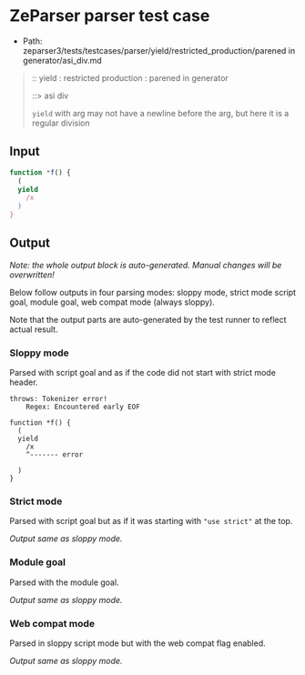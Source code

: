 # ZeParser parser test case

- Path: zeparser3/tests/testcases/parser/yield/restricted_production/parened in generator/asi_div.md

> :: yield : restricted production : parened in generator
>
> ::> asi div
>
> `yield` with arg may not have a newline before the arg, but here it is a regular division


## Input

`````js
function *f() {
  (
  yield
    /x
  )
}
`````

## Output

_Note: the whole output block is auto-generated. Manual changes will be overwritten!_

Below follow outputs in four parsing modes: sloppy mode, strict mode script goal, module goal, web compat mode (always sloppy).

Note that the output parts are auto-generated by the test runner to reflect actual result.

### Sloppy mode

Parsed with script goal and as if the code did not start with strict mode header.

`````
throws: Tokenizer error!
    Regex: Encountered early EOF

function *f() {
  (
  yield
    /x
    ^------- error

  )
}
`````

### Strict mode

Parsed with script goal but as if it was starting with `"use strict"` at the top.

_Output same as sloppy mode._

### Module goal

Parsed with the module goal.

_Output same as sloppy mode._

### Web compat mode

Parsed in sloppy script mode but with the web compat flag enabled.

_Output same as sloppy mode._
